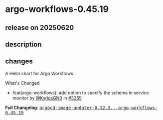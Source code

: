 # argo-workflows-0.45.19

## release on 20250620

## description

## changes

A Helm chart for Argo Workflows

What's Changed

* feat(argo-workflows): add option to specify the schema in service monitor by <a class="user-mention notranslate" data-hovercard-type="user" data-hovercard-url="/users/KyriosGN0/hovercard" data-octo-click="hovercard-link-click" data-octo-dimensions="link_type:self" href="https://github.com/KyriosGN0">@KyriosGN0</a> in <a class="issue-link js-issue-link" data-error-text="Failed to load title" data-id="3140780100" data-permission-text="Title is private" data-url="https://github.com/argoproj/argo-helm/issues/3355" data-hovercard-type="pull_request" data-hovercard-url="/argoproj/argo-helm/pull/3355/hovercard" href="https://github.com/argoproj/argo-helm/pull/3355">#3355</a>

<strong>Full Changelog</strong>: <a class="commit-link" href="https://github.com/argoproj/argo-helm/compare/argocd-image-updater-0.12.3...argo-workflows-0.45.19"><tt>argocd-image-updater-0.12.3...argo-workflows-0.45.19</tt></a>


